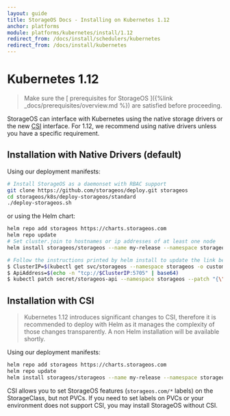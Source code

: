 ```yaml
---
layout: guide
title: StorageOS Docs - Installing on Kubernetes 1.12
anchor: platforms
module: platforms/kubernetes/install/1.12
redirect_from: /docs/install/schedulers/kubernetes
redirect_from: /docs/install/kubernetes
---
```


# Kubernetes 1.12

> Make sure the [ prerequisites for StorageOS ]({%link _docs/prerequisites/overview.md %}) are satisfied before proceeding.

StorageOS can interface with Kubernetes using the native storage drivers or the
new
[CSI](https://kubernetes.io/blog/2018/01/introducing-container-storage-interface/)
interface. For 1.12, we recommend using native drivers unless you have a
specific requirement.

## Installation with Native Drivers (default)

Using our deployment manifests:
```bash
# Install StorageOS as a daemonset with RBAC support
git clone https://github.com/storageos/deploy.git storageos
cd storageos/k8s/deploy-storageos/standard
./deploy-storageos.sh
```

or using the Helm chart:
```bash
helm repo add storageos https://charts.storageos.com
helm repo update
# Set cluster.join to hostnames or ip addresses of at least one node
helm install storageos/storageos --name my-release --namespace storageos --set cluster.join=node01,node02,node03

# Follow the instructions printed by helm install to update the link between Kubernetes and StorageOS. They look like:
$ ClusterIP=$(kubectl get svc/storageos --namespace storageos -o custom-columns=IP:spec.clusterIP --no-headers=true)
$ ApiAddress=$(echo -n "tcp://$ClusterIP:5705" | base64)
$ kubectl patch secret/storageos-api --namespace storageos --patch "{\"data\":{\"apiAddress\": \"$ApiAddress\"}}"
```

## Installation with CSI

> Kubernetes 1.12 introduces significant changes to CSI, therefore it is
> recommended to deploy with Helm as it manages the complexity of those changes
> transparently. A non Helm installation will be available shortly.

Using our deployment manifests:
```bash
helm repo add storageos https://charts.storageos.com
helm repo update
helm install storageos/storageos --name my-release --namespace storageos --set cluster.join=node01,node02,node03 --set csi.enable=true
```

CSI allows you to set StorageOS features (`storageos.com/*` labels) on the
StorageClass, but not PVCs. If you need to set labels on PVCs or your
environment does not support CSI, you may install StorageOS without CSI.
